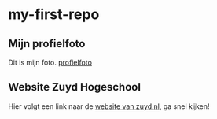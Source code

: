 # my-first-repo

## Mijn profielfoto
Dit is mijn foto. [profielfoto](img/profielfoto.jpg)

## Website Zuyd Hogeschool
Hier volgt een link naar de [website van zuyd.nl](https://www.zuyd.nl/), ga snel kijken!
